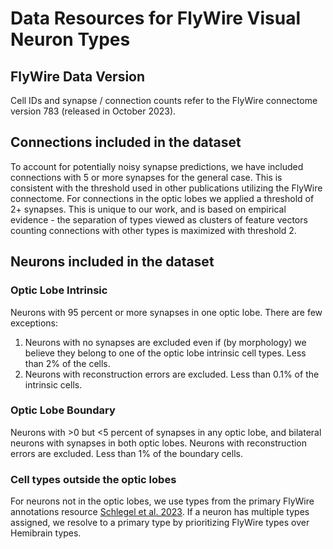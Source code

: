 # Data Resources for FlyWire Visual Neuron Types

## FlyWire Data Version
Cell IDs and synapse / connection counts refer to the FlyWire connectome version 783 (released in October 2023).

## Connections included in the dataset
To account for potentially noisy synapse predictions, we have included connections with 5 or more synapses for the general case.
This is consistent with the threshold used in other publications utilizing the FlyWire connectome. For connections in the 
optic lobes we applied a threshold of 2+ synapses. This is unique to our work, and is based on empirical evidence - the separation 
of types viewed as clusters of feature vectors counting connections with other types is maximized with threshold 2.

## Neurons included in the dataset
### Optic Lobe Intrinsic
Neurons with 95 percent or more synapses in one optic lobe. There are few exceptions:
1. Neurons with no synapses are excluded even if (by morphology) we believe they belong to one of the optic lobe 
intrinsic cell types. Less than 2% of the cells.
2. Neurons with reconstruction errors are excluded. Less than 0.1% of the intrinsic cells.

### Optic Lobe Boundary
Neurons with >0 but <5 percent of synapses in any optic lobe, and bilateral neurons with synapses in both optic lobes.
Neurons with reconstruction errors are excluded. Less than 1% of the boundary cells.

### Cell types outside the optic lobes
For neurons not in the optic lobes, we use types from the primary FlyWire annotations resource
[Schlegel et al. 2023](https://www.biorxiv.org/content/10.1101/2023.06.27.546055v2).
If a neuron has multiple types assigned, we resolve to a primary type by prioritizing FlyWire types over Hemibrain types.
